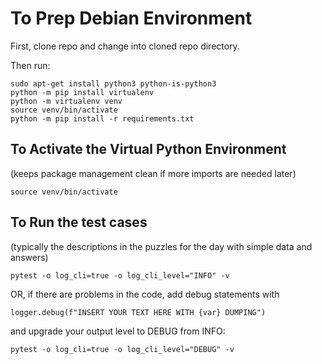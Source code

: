 # To Prep Debian Environment

First, clone repo and change into cloned repo directory.

Then run:
```
sudo apt-get install python3 python-is-python3
python -m pip install virtualenv
python -m virtualenv venv
source venv/bin/activate
python -m pip install -r requirements.txt
```

## To Activate the Virtual Python Environment 

(keeps package management clean if more imports are needed later)

```
source venv/bin/activate
```

## To Run the test cases 

(typically the descriptions in the puzzles for the day with simple data and answers)

```
pytest -o log_cli=true -o log_cli_level="INFO" -v
```

OR, if there are problems in the code, add debug statements with 
```
logger.debug(f"INSERT YOUR TEXT HERE WITH {var} DUMPING")
```

and upgrade your output level to DEBUG from INFO:
```
pytest -o log_cli=true -o log_cli_level="DEBUG" -v
```
